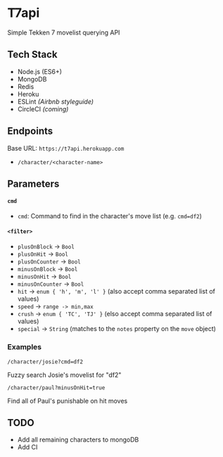 # T7api

Simple Tekken 7 movelist querying API

## Tech Stack

- Node.js (ES6+)
- MongoDB
- Redis
- Heroku
- ESLint *(Airbnb styleguide)*
- CircleCI *(coming)*

## Endpoints

Base URL: `https://t7api.herokuapp.com`

- `/character/<character-name>`

## Parameters

#### `cmd`

- `cmd`: Command to find in the character's move list (e.g. `cmd=df2`)

#### `<filter>`

- `plusOnBlock` -> `Bool`
- `plusOnHit` -> `Bool`
- `plusOnCounter` -> `Bool`
- `minusOnBlock` -> `Bool`
- `minusOnHit` -> `Bool`
- `minusOnCounter` -> `Bool`
- `hit` -> `enum { 'h', 'm', 'l' }` (also accept comma separated list of values)
- `speed` -> `range -> min,max`
- `crush` -> `enum { 'TC', 'TJ' }` (elso accept comma separated list of values)
- `special` -> `String` (matches to the `notes` property on the `move` object)

### Examples

```
/character/josie?cmd=df2
```
Fuzzy search Josie's movelist for "df2"

```
/character/paul?minusOnHit=true
```
Find all of Paul's punishable on hit moves

## TODO

- Add all remaining characters to mongoDB
- Add CI

